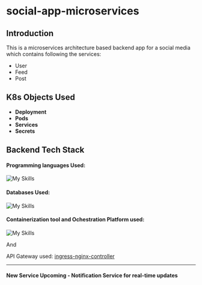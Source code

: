 # social-app-microservices

## Introduction

This is a microservices architecture based backend app for a social media which contains following the services:

- User
- Feed
- Post

## K8s Objects Used

- **Deployment**
- **Pods**
- **Services**
- **Secrets**

## Backend Tech Stack

#### Programming languages Used:
![My Skills](https://skillicons.dev/icons?i=nodejs,typescript&theme=dark)

#### Databases Used:
![My Skills](https://skillicons.dev/icons?i=postgresql,redis,prisma&theme=dark)

#### Containerization tool and Ochestration Platform used:
![My Skills](https://skillicons.dev/icons?i=docker,kubernetes&theme=dark)

And

API Gateway used:
[ingress-nginx-controller](https://kubernetes.github.io/ingress-nginx/)

---

#### New Service Upcoming -  Notification Service for real-time updates
